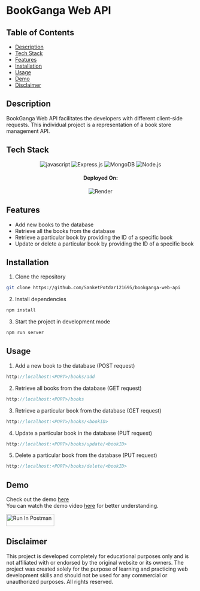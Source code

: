 # BookGanga Web API

## Table of Contents

- [Description](#description)
- [Tech Stack](#tech-stack)
- [Features](#features)
- [Installation](#installation)
- [Usage](#usage)
- [Demo](#demo)
- [Disclaimer](#disclaimer)

## Description

BookGanga Web API facilitates the developers with different client-side requests. This individual project is a representation of a book store management API.

## Tech Stack

<p align="center">
  <img src="https://img.shields.io/badge/JavaScript-F7DF1E?style=for-the-badge&logo=javascript&logoColor=black" alt="javascript" />
  <img src="https://img.shields.io/badge/express.js-%23404d59.svg?style=for-the-badge&logo=express&logoColor=%2361DAFB" alt="Express.js" />
  <img src="https://img.shields.io/badge/MongoDB-%234ea94b.svg?style=for-the-badge&logo=mongodb&logoColor=white" alt="MongoDB"/> 
  <img src="https://img.shields.io/badge/node.js-6DA55F?style=for-the-badge&logo=node.js&logoColor=white" alt="Node.js"/> 
</p>

<h4 align="center">Deployed On:</h4>

<p align="center">
  <img src="https://img.shields.io/badge/Render-%46E3B7.svg?style=for-the-badge&logo=render&logoColor=white" alt="Render"/> 
</p>

## Features

- Add new books to the database
- Retrieve all the books from the database
- Retrieve a particular book by providing the ID of a specific book
- Update or delete a particular book by providing the ID of a specific book

## Installation

1. Clone the repository

```bash
git clone https://github.com/SanketPotdar121695/bookganga-web-api
```

2. Install dependencies

```bash
npm install
```

3. Start the project in development mode

```bash
npm run server
```

## Usage

1. Add a new book to the database (POST request)

```javascript
http://localhost:<PORT>/books/add
```

2. Retrieve all books from the database (GET request)

```javascript
http://localhost:<PORT>/books
```

3. Retrieve a particular book from the database (GET request)

```javascript
http://localhost:<PORT>/books/<bookID>
```

4. Update a particular book in the database (PUT request)

```javascript
http://localhost:<PORT>/books/update/<bookID>
```

5. Delete a particular book from the database (PUT request)

```javascript
http://localhost:<PORT>/books/delete/<bookID>
```

## Demo

Check out the demo <a href="https://bookganga-web-api.onrender.com" target="_blank">here</a><br/>
You can watch the demo video <a href="https://drive.google.com/file/d/1SZXvY40YkifdsBc_w0o356Ry3h8Cxzfa/view?usp=sharing" target="_blank">here</a> for better understanding.<br/>

[<img src="https://run.pstmn.io/button.svg" alt="Run In Postman" style="width: 128px; height: 32px;">](https://app.getpostman.com/run-collection/31551202-b124b760-c3fb-4d8a-bd31-b02ca260db47?action=collection%2Ffork&source=rip_markdown&collection-url=entityId%3D31551202-b124b760-c3fb-4d8a-bd31-b02ca260db47%26entityType%3Dcollection%26workspaceId%3D83839bfe-f113-45bf-9bb3-630da22d79d8)

## Disclaimer

This project is developed completely for educational purposes only and is not affiliated with or endorsed by the original website or its owners. The project was created solely for the purpose of learning and practicing web development skills and should not be used for any commercial or unauthorized purposes. All rights reserved.
